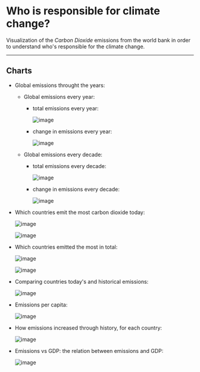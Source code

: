 # Who is responsible for climate change?

Visualization of the *Carbon Dioxide* emissions from the world bank in order to understand who's responsible for the climate change.

---

## Charts

- Global emissions throught the years:

  - Global emissions every year:
  
    - total emissions every year:

        ![image](charts/total-co2-emissions-every-year.png)

    - change in emissions every year:

        ![image](charts/change-in-co2-emissions-every-year.png)

  - Global emissions every decade:

    - total emissions every decade:

        ![image](charts/total-co2-emissions-every-decade.png)

    - change in emissions every decade:

        ![image](charts/change-in-co2-emissions-every-decade.png)

- Which countries emit the most carbon dioxide today:

    ![image](charts/top-20-most-emitter-countries-in-last-decade.png)

    ![image](charts/emissions-percentages-for-the-top-10-countries-in-last-decade.png)

- Which countries emitted the most in total:

    ![image](charts/top-20-most-emitter-countries-throughout-history.png)

    ![image](charts/emissions-percentages-for-the-top-10-countries-throughout-history.png)

- Comparing countries today's and historical emissions:

    ![image](charts/today-and-historical-emissions.png)

- Emissions per capita:

    ![image](charts/emissions-per-capita.png)

- How emissions increased through history, for each country:

    ![image](charts/top-5-countries'-emissions-throughout-history.png)

- Emissions vs GDP: the relation between emissions and GDP:

    ![image](charts/emissions-vs-gdp.png)
